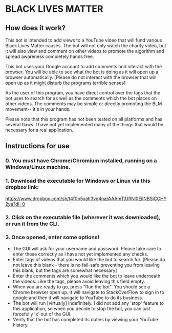# BLACK LIVES MATTER

## How does it work?
This bot is intended to add views to a YouTube video that will fund various Black Lives Matter causes. The bot will not only watch the charity video, but it will also view and comment on other videos to promote the algorithm and spread awareness completely hands free.

This bot uses your Google account to add comments and interact with the browser. You will be able to see what the bot is doing as it will open up a browser automatically. [Please do not interact with the browser that will open up as it might disturb the programs terrible senses]

As the user of this program, you have direct control over the tags that the bot uses to search for as well as the comments which the bot places on other videos. The comments may be simple or directly promoting the BLM movement-- it's in your hands.

Please note that this program has not been tested on all platforms and has several flaws. I have not yet implemented many of the things that would be necessary for a real application.

## Instructions for use
### 0. You must have Chrome/Chromium installed, running on a Windows/Linux machine.

### 1. Download the executable for Windows or Linux via this dropbox link:
  https://www.dropbox.com/sh/t4f0o5xah3vg4na/AAAmTtURNl0EiINBSiCCHY2ya?dl=0

### 2. Click on the executable file (wherever it was downloaded), or run it from the CLI.  

### 3. Once opened, enter some options!
  - The GUI will ask for your username and password. Please take care to enter
    these correctly as I have not yet implemented any checks.
  - Enter tags of videos that you would like the bot to search for. [Please do not leave this blank - there is no fail-safe preventing you from leaving this blank, but the tags are somewhat necessary]
  - Enter the comments which you would like the bot to leave underneath the videos. Like the tags, please avoid leaving this field empty.
  - When you are ready to go, press "Run the bot". You should see a Chrome browser open up. It will navigate to StackOverFlow to sign in to google and then it will navigate to YouTube to do its business.
  - The bot will run [virtually] indefinitely. I did not add any 'stop' feature to this application, so when you decide to stop the bot, you can just forcefully 'x' out of the GUI.
  - Verify that the bot has completed its duties by viewing your YouTube history.
